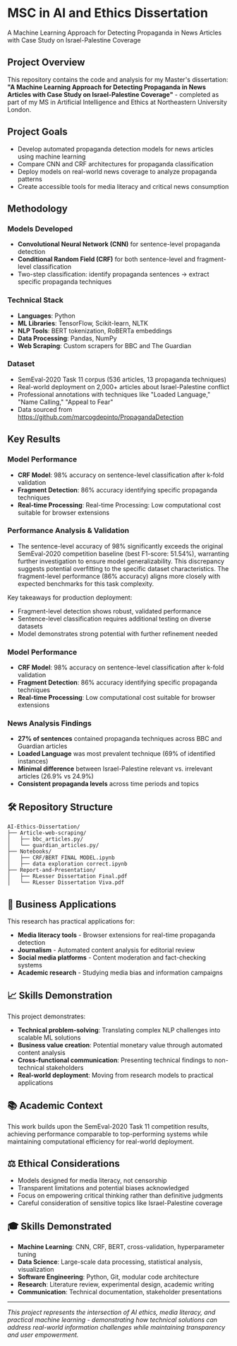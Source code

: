 # MSC in AI and Ethics Dissertation
A Machine Learning Approach for Detecting Propaganda in News Articles with Case Study on Israel-Palestine Coverage

## Project Overview

This repository contains the code and analysis for my Master's dissertation: **"A Machine Learning Approach for Detecting Propaganda in News Articles with Case Study on Israel-Palestine Coverage"** - completed as part of my MS in Artificial Intelligence and Ethics at Northeastern University London.

## Project Goals

- Develop automated propaganda detection models for news articles using machine learning
- Compare CNN and CRF architectures for propaganda classification
- Deploy models on real-world news coverage to analyze propaganda patterns
- Create accessible tools for media literacy and critical news consumption

## Methodology

### Models Developed
- **Convolutional Neural Network (CNN)** for sentence-level propaganda detection
- **Conditional Random Field (CRF)** for both sentence-level and fragment-level classification
- Two-step classification: identify propaganda sentences → extract specific propaganda techniques

### Technical Stack
- **Languages**: Python
- **ML Libraries**: TensorFlow, Scikit-learn, NLTK
- **NLP Tools**: BERT tokenization, RoBERTa embeddings
- **Data Processing**: Pandas, NumPy
- **Web Scraping**: Custom scrapers for BBC and The Guardian

### Dataset
- SemEval-2020 Task 11 corpus (536 articles, 13 propaganda techniques)
- Real-world deployment on 2,000+ articles about Israel-Palestine conflict
- Professional annotations with techniques like "Loaded Language," "Name Calling," "Appeal to Fear"
- Data sourced from https://github.com/marcogdepinto/PropagandaDetection

## Key Results

### Model Performance

- **CRF Model**: 98% accuracy on sentence-level classification after k-fold validation
- **Fragment Detection**: 86% accuracy identifying specific propaganda techniques
- **Real-time Processing**: Real-time Processing: Low computational cost suitable for browser extensions

### Performance Analysis & Validation
- The sentence-level accuracy of 98% significantly exceeds the original SemEval-2020 competition baseline (best F1-score: 51.54%), warranting further investigation to ensure model generalizability. This discrepancy suggests potential overfitting to the specific dataset characteristics. The fragment-level performance (86% accuracy) aligns more closely with expected benchmarks for this task complexity.

Key takeaways for production deployment:

- Fragment-level detection shows robust, validated performance
- Sentence-level classification requires additional testing on diverse datasets
- Model demonstrates strong potential with further refinement needed

### Model Performance
- **CRF Model**: 98% accuracy on sentence-level classification after k-fold validation
- **Fragment Detection**: 86% accuracy identifying specific propaganda techniques
- **Real-time Processing**: Low computational cost suitable for browser extensions

### News Analysis Findings
- **27% of sentences** contained propaganda techniques across BBC and Guardian articles
- **Loaded Language** was most prevalent technique (69% of identified instances)
- **Minimal difference** between Israel-Palestine relevant vs. irrelevant articles (26.9% vs 24.9%)
- **Consistent propaganda levels** across time periods and topics

## 🛠️ Repository Structure

```
AI-Ethics-Dissertation/
├── Article-web-scraping/
│   ├── bbc_articles.py/
│   └── guardian_articles.py/
├── Notebooks/
│   ├── CRF/BERT FINAL MODEL.ipynb
│   ├── data exploration correct.ipynb
├── Report-and-Presentation/
│   ├── RLesser Dissertation Final.pdf
│   └── RLesser Dissertation Viva.pdf
```

## 🚀 Business Applications

This research has practical applications for:
- **Media literacy tools** - Browser extensions for real-time propaganda detection
- **Journalism** - Automated content analysis for editorial review
- **Social media platforms** - Content moderation and fact-checking systems
- **Academic research** - Studying media bias and information campaigns

## 📈 Skills Demonstration

This project demonstrates:
- **Technical problem-solving**: Translating complex NLP challenges into scalable ML solutions
- **Business value creation**: Potential monetary value through automated content analysis
- **Cross-functional communication**: Presenting technical findings to non-technical stakeholders
- **Real-world deployment**: Moving from research models to practical applications

## 📚 Academic Context

This work builds upon the SemEval-2020 Task 11 competition results, achieving performance comparable to top-performing systems while maintaining computational efficiency for real-world deployment.

## ⚖️ Ethical Considerations

- Models designed for media literacy, not censorship
- Transparent limitations and potential biases acknowledged
- Focus on empowering critical thinking rather than definitive judgments
- Careful consideration of sensitive topics like Israel-Palestine coverage

## 🎓 Skills Demonstrated

- **Machine Learning**: CNN, CRF, BERT, cross-validation, hyperparameter tuning
- **Data Science**: Large-scale data processing, statistical analysis, visualization
- **Software Engineering**: Python, Git, modular code architecture
- **Research**: Literature review, experimental design, academic writing
- **Communication**: Technical documentation, stakeholder presentations

---

*This project represents the intersection of AI ethics, media literacy, and practical machine learning - demonstrating how technical solutions can address real-world information challenges while maintaining transparency and user empowerment.*

